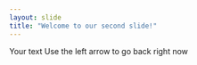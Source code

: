 ```yaml
---
layout: slide
title: "Welcome to our second slide!"
---
```

Your text
Use the left arrow to go back right now
